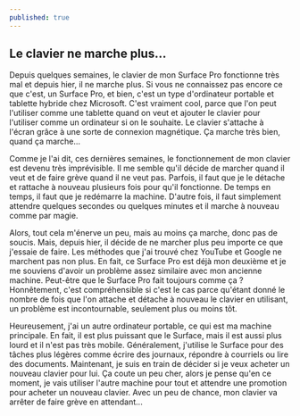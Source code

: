 ```yaml
---
published: true
---
```

## Le clavier ne marche plus...

Depuis quelques semaines, le clavier de mon Surface Pro fonctionne très mal et depuis hier, il ne marche plus. Si vous ne connaissez pas encore ce que c'est, un Surface Pro, et bien, c'est un type d'ordinateur portable et tablette hybride chez Microsoft. C'est vraiment cool, parce que l'on peut l'utiliser comme une tablette quand on veut et ajouter le clavier pour l'utiliser comme un ordinateur si on le souhaite. Le clavier s'attache à l'écran grâce à une sorte de connexion magnétique. Ça marche très bien, quand ça marche...

Comme je l'ai dit, ces dernières semaines, le fonctionnement de mon clavier est devenu très imprévisible. Il me semble qu'il décide de marcher quand il veut et de faire grève quand il ne veut pas. Parfois, il faut que je le détache et rattache à nouveau plusieurs fois pour qu'il fonctionne. De temps en temps, il faut que je redémarre la machine. D'autre fois, il faut simplement attendre quelques secondes ou quelques minutes et il marche à nouveau comme par magie.

Alors, tout cela m'énerve un peu, mais au moins ça marche, donc pas de soucis. Mais, depuis hier, il décide de ne marcher plus peu importe ce que j'essaie de faire. Les méthodes que j'ai trouvé chez YouTube et Google ne marchent pas non plus. En fait, ce Surface Pro est déjà mon deuxième et je me souviens d'avoir un problème assez similaire avec mon ancienne machine. Peut-être que le Surface Pro fait toujours comme ça ? Honnêtement, c'est compréhensible si c'est le cas parce qu'étant donné le nombre de fois que l'on attache et détache à nouveau le clavier en utilisant, un problème est incontournable, seulement plus ou moins tôt.

Heureusement, j'ai un autre ordinateur portable, ce qui est ma machine principale. En fait, il est plus puissant que le Surface, mais il est aussi plus lourd et il n'est pas très mobile. Généralement, j'utilise le Surface pour des tâches plus légères comme écrire des journaux, répondre à courriels ou lire des documents. Maintenant, je suis en train de décider si je veux acheter un nouveau clavier pour lui. Ça coute un peu cher, alors je pense qu'en ce moment, je vais utiliser l'autre machine pour tout et attendre une promotion pour acheter un nouveau clavier. Avec un peu de chance, mon clavier va arrêter de faire grève en attendant...
